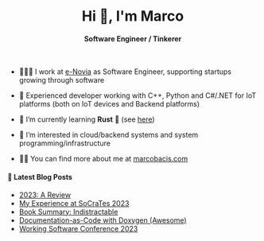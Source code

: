 
<h1 align="center">Hi 👋, I'm Marco</h1>
<h4 align="center">Software Engineer / Tinkerer</h4>

&nbsp;

- 👨🏻‍💻 I work at [e-Novia](https://e-novia.it/) as Software Engineer, supporting startups growing through software

- 💪 Experienced developer working with C++, Python and C#/.NET for IoT platforms (both on IoT devices and Backend platforms)

- 🌱 I’m currently learning **Rust** 🦀 (see [here](https://github.com/marcobacis/adventofcode))

- 👀 I’m interested in cloud/backend systems and system programming/infrastructure

- 👨‍💻 You can find more about me at [marcobacis.com](marcobacis.com)

#### 📕 Latest Blog Posts
<!-- BLOG-POST-LIST:START -->
- [2023: A Review](https://marcobacis.com/blog/2023-review/)
- [My Experience at SoCraTes 2023](https://marcobacis.com/blog/socrates-2023/)
- [Book Summary: Indistractable](https://marcobacis.com/blog/indistractable-book-summary/)
- [Documentation-as-Code with Doxygen &lpar;Awesome&rpar;](https://marcobacis.com/blog/docs-as-code-doxygen-awesome/)
- [Working Software Conference 2023](https://marcobacis.com/blog/working-software-2023/)
<!-- BLOG-POST-LIST:END -->